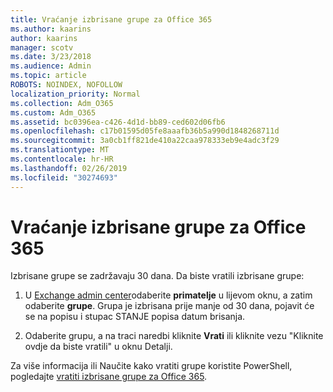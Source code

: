 ```yaml
---
title: Vraćanje izbrisane grupe za Office 365
ms.author: kaarins
author: kaarins
manager: scotv
ms.date: 3/23/2018
ms.audience: Admin
ms.topic: article
ROBOTS: NOINDEX, NOFOLLOW
localization_priority: Normal
ms.collection: Adm_O365
ms.custom: Adm_O365
ms.assetid: bc0396ea-c426-4d1d-bb89-ced602d06fb6
ms.openlocfilehash: c17b01595d05fe8aaafb36b5a990d1848268711d
ms.sourcegitcommit: 3a0cb1ff821de410a22caa978333eb9e4adc3f29
ms.translationtype: MT
ms.contentlocale: hr-HR
ms.lasthandoff: 02/26/2019
ms.locfileid: "30274693"
---
```

# <a name="restore-a-deleted-office-365-group"></a>Vraćanje izbrisane grupe za Office 365

Izbrisane grupe se zadržavaju 30 dana. Da biste vratili izbrisane grupe:
  
1. U [Exchange admin center](https://outlook.office365.com/ecp/)odaberite **primatelje** u lijevom oknu, a zatim odaberite **grupe**. Grupa je izbrisana prije manje od 30 dana, pojavit će se na popisu i stupac STANJE popisa datum brisanja.
    
2. Odaberite grupu, a na traci naredbi kliknite **Vrati** ili kliknite vezu "Kliknite ovdje da biste vratili" u oknu Detalji. 
    
Za više informacija ili Naučite kako vratiti grupe koristite PowerShell, pogledajte [vratiti izbrisane grupe za Office 365](https://go.microsoft.com/fwlink/?linkid=867802).
  

